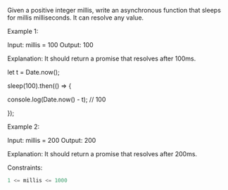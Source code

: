 Given a positive integer millis, write an asynchronous function that sleeps for millis milliseconds. It can resolve any value.

 

Example 1:

Input: millis = 100
Output: 100

Explanation: It should return a promise that resolves after 100ms.

let t = Date.now();

sleep(100).then(() => {

  console.log(Date.now() - t); // 100

});


Example 2:

Input: millis = 200
Output: 200

Explanation: It should return a promise that resolves after 200ms.
 

Constraints:
```js
1 <= millis <= 1000